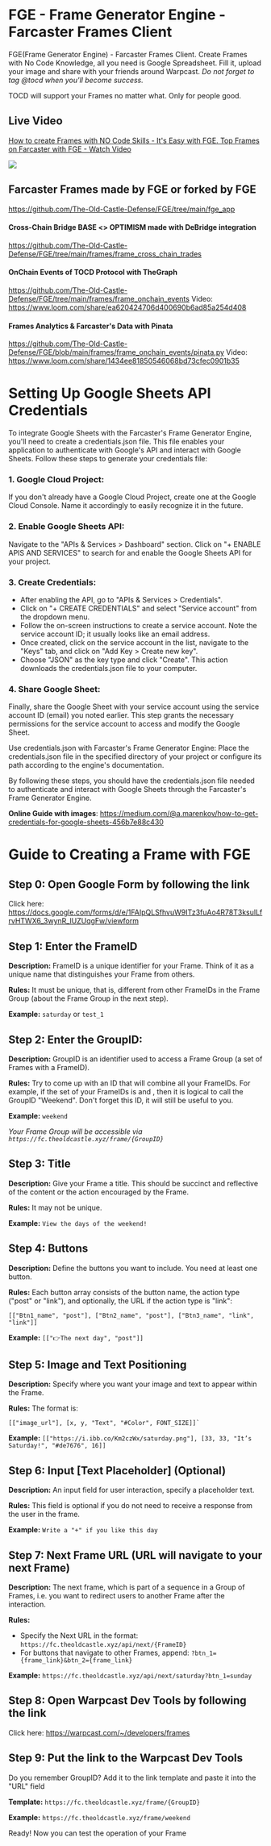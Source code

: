 # FGE - Frame Generator Engine - Farcaster Frames Client
FGE(Frame Generator Engine) - Farcaster Frames Client. Create Frames with No Code Knowledge, all you need is Google Spreadsheet. Fill it, upload your image and share with your friends around Warpcast. *Do not forget to tag @tocd when you'll become success.*

TOCD will support your Frames no matter what. Only for people good.

## Live Video

<div>
    <a href="https://www.loom.com/share/578b304830214e9ba07d1836a46bf326">
      <p>How to create Frames with NO Code Skills - It's Easy with FGE. Top Frames on Farcaster with FGE - Watch Video</p>
    </a>
    <a href="https://www.loom.com/share/578b304830214e9ba07d1836a46bf326">
      <img style="max-width:300px;" src="https://cdn.loom.com/sessions/thumbnails/578b304830214e9ba07d1836a46bf326-with-play.gif">
    </a>
  </div>

## Farcaster Frames made by FGE or forked by FGE
https://github.com/The-Old-Castle-Defense/FGE/tree/main/fge_app

#### Cross-Chain Bridge BASE <> OPTIMISM made with DeBridge integration
https://github.com/The-Old-Castle-Defense/FGE/tree/main/frames/frame_cross_chain_trades

#### OnChain Events of TOCD Protocol with TheGraph
https://github.com/The-Old-Castle-Defense/FGE/tree/main/frames/frame_onchain_events
Video: https://www.loom.com/share/ea620424706d400690b6ad85a254d408

#### Frames Analytics & Farcaster's Data with Pinata
https://github.com/The-Old-Castle-Defense/FGE/blob/main/frames/frame_onchain_events/pinata.py
Video: https://www.loom.com/share/1434ee81850546068bd73cfec0901b35

# Setting Up Google Sheets API Credentials
To integrate Google Sheets with the Farcaster's Frame Generator Engine, you'll need to create a credentials.json file. This file enables your application to authenticate with Google's API and interact with Google Sheets. Follow these steps to generate your credentials file:

### 1. Google Cloud Project: 
If you don't already have a Google Cloud Project, create one at the Google Cloud Console. Name it accordingly to easily recognize it in the future.


### 2. Enable Google Sheets API: 
Navigate to the "APIs & Services > Dashboard" section. Click on "+ ENABLE APIS AND SERVICES" to search for and enable the Google Sheets API for your project.

### 3. Create Credentials:
* After enabling the API, go to "APIs & Services > Credentials".
* Click on "+ CREATE CREDENTIALS" and select "Service account" from the dropdown menu.
* Follow the on-screen instructions to create a service account. Note the service account ID; it usually looks like an email address.
* Once created, click on the service account in the list, navigate to the "Keys" tab, and click on "Add Key > Create new key".
* Choose "JSON" as the key type and click "Create". This action downloads the credentials.json file to your computer.
### 4. Share Google Sheet: 
Finally, share the Google Sheet with your service account using the service account ID (email) you noted earlier. This step grants the necessary permissions for the service account to access and modify the Google Sheet.

Use credentials.json with Farcaster's Frame Generator Engine: Place the credentials.json file in the specified directory of your project or configure its path according to the engine's documentation.

By following these steps, you should have the credentials.json file needed to authenticate and interact with Google Sheets through the Farcaster's Frame Generator Engine.

**Online Guide with images**: https://medium.com/@a.marenkov/how-to-get-credentials-for-google-sheets-456b7e88c430

# Guide to Creating a Frame with FGE

## Step 0: Open Google Form by following the link
Click here: https://docs.google.com/forms/d/e/1FAIpQLSfhvuW9ITz3fuAo4R78T3ksulLfrvHTWX6_3wynR_lUZUqgFw/viewform

## Step 1: Enter the FrameID
**Description:** FrameID is a unique identifier for your Frame. Think of it as a unique name that distinguishes your Frame from others.

**Rules:** It must be unique, that is, different from other FrameIDs in the Frame Group (about the Frame Group in the next step).

**Example:** `saturday` or `test_1`

## Step 2: Enter the GroupID:
**Description:** GroupID is an identifier used to access a Frame Group (a set of Frames with a FrameID).

**Rules:** Try to come up with an ID that will combine all your FrameIDs. For example, if the set of your FrameIDs is <Saturday> and <Sunday>, then it is logical to call the GroupID "Weekend". Don't forget this ID, it will still be useful to you.

**Example:** `weekend`

_Your Frame Group will be accessible via `https://fc.theoldcastle.xyz/frame/{GroupID}`_

## Step 3: Title
**Description:** Give your Frame a title. This should be succinct and reflective of the content or the action encouraged by the Frame.

**Rules:** It may not be unique.

**Example:** `View the days of the weekend!`

## Step 4: Buttons
**Description:** Define the buttons you want to include. You need at least one button.

**Rules:** Each button array consists of the button name, the action type ("post" or "link"), and optionally, the URL if the action type is "link":
```
[["Btn1_name", "post"], ["Btn2_name", "post"], ["Btn3_name", "link", "link"]]
```

**Example:** `[["👉The next day", "post"]]`

## Step 5: Image and Text Positioning
**Description:** Specify where you want your image and text to appear within the Frame.

**Rules:** The format is:
```
[["image_url"], [x, y, "Text", "#Color", FONT_SIZE]]`
```

**Example:** `[["https://i.ibb.co/Km2czWx/saturday.png"], [33, 33, "It’s Saturday!", "#de7676", 16]]`

## Step 6: Input [Text Placeholder] (Optional)
**Description:** An input field for user interaction, specify a placeholder text.

**Rules:** This field is optional if you do not need to receive a response from the user in the frame.

**Example:** `Write a "+" if you like this day`

## Step 7: Next Frame URL (URL will navigate to your next Frame)
**Description:** The next frame, which is part of a sequence in a Group of Frames, i.e. you want to redirect users to another Frame after the interaction.

**Rules:** 
- Specify the Next URL in the format: `https://fc.theoldcastle.xyz/api/next/{FrameID}`
- For buttons that navigate to other Frames, append: `?btn_1={frame_link}&btn_2={frame_link}`

**Example:** `https://fc.theoldcastle.xyz/api/next/saturday?btn_1=sunday`

## Step 8: Open Warpcast Dev Tools by following the link
Click here: https://warpcast.com/~/developers/frames

## Step 9: Put the link to the Warpcast Dev Tools
Do you remember GroupID? Add it to the link template and paste it into the "URL" field

**Template:** `https://fc.theoldcastle.xyz/frame/{GroupID}`

**Example:** `https://fc.theoldcastle.xyz/frame/weekend`

Ready! Now you can test the operation of your Frame

